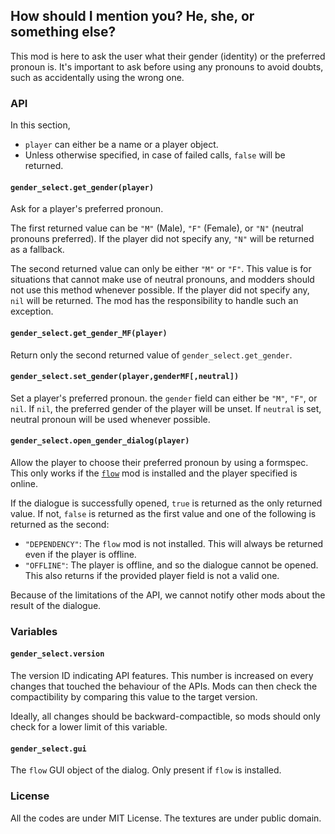 ## How should I mention you? He, she, or something else?
This mod is here to ask the user what their gender (identity) or the preferred pronoun is. It's important to ask before using any pronouns to avoid doubts, such as accidentally using the wrong one.

### API
In this section,
* `player` can either be a name or a player object.
* Unless otherwise specified, in case of failed calls, `false` will be returned.
#### `gender_select.get_gender(player)`
Ask for a player's preferred pronoun.

The first returned value can be `"M"` (Male), `"F"` (Female), or `"N"` (neutral pronouns preferred). If the player did not specify any, `"N"` will be returned as a fallback.

The second returned value can only be either `"M"` or `"F"`. This value is for situations that cannot make use of neutral pronouns, and modders should not use this method whenever possible. If the player did not specify any, `nil` will be returned. The mod has the responsibility to handle such an exception.

#### `gender_select.get_gender_MF(player)`
Return only the second returned value of `gender_select.get_gender`.

#### `gender_select.set_gender(player,genderMF[,neutral])`
Set a player's preferred pronoun. the `gender` field can either be `"M"`, `"F"`, or `nil`. If `nil`, the preferred gender of the player will be unset. If `neutral` is set, neutral pronoun will be used whenever possible.

#### `gender_select.open_gender_dialog(player)`
Allow the player to choose their preferred pronoun by using a formspec. This only works if the [`flow`](https://content.minetest.net/packages/luk3yx/flow/) mod is installed and the player specified is online.

If the dialogue is successfully opened, `true` is returned as the only returned value. If not, `false` is returned as the first value and one of the following is returned as the second:
* `"DEPENDENCY"`: The `flow` mod is not installed. This will always be returned even if the player is offline.
* `"OFFLINE"`: The player is offline, and so the dialogue cannot be opened. This also returns if the provided player field is not a valid one.

Because of the limitations of the API, we cannot notify other mods about the result of the dialogue.

### Variables
#### `gender_select.version`
The version ID indicating API features. This number is increased on every changes that touched the behaviour of the APIs. Mods can then check the compactibility by comparing this value to the target version.

Ideally, all changes should be backward-compactible, so mods should only check for a lower limit of this variable.

#### `gender_select.gui`
The `flow` GUI object of the dialog. Only present if `flow` is installed.

### License
All the codes are under MIT License. The textures are under public domain.
